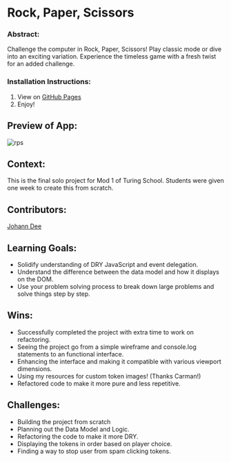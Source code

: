 # Rock, Paper, Scissors

### Abstract:
Challenge the computer in Rock, Paper, Scissors! Play classic mode or dive into an exciting variation. Experience the timeless game with a fresh twist for an added challenge.

### Installation Instructions:
1. View on [GitHub Pages](https://joh-ann.github.io/rps-solo/)
2. Enjoy!

## Preview of App:
![rps](https://github.com/joh-ann/rps-solo/assets/126308696/f6f79f33-0151-4225-88c1-3c2a6a7c012f)

## Context:
This is the final solo project for Mod 1 of Turing School. Students were given one week to create this from scratch.

## Contributors:
[Johann Dee](https://github.com/joh-ann)

## Learning Goals:
- Solidify understanding of DRY JavaScript and event delegation.
- Understand the difference between the data model and how it displays on the DOM.
- Use your problem solving process to break down large problems and solve things step by step.

## Wins:
- Successfully completed the project with extra time to work on refactoring.
- Seeing the project go from a simple wireframe and console.log statements to an functional interface.
- Enhancing the interface and making it compatible with various viewport dimensions.
- Using my resources for custom token images! (Thanks Carman!)
- Refactored code to make it more pure and less repetitive.

## Challenges:
- Building the project from scratch
- Planning out the Data Model and Logic.
- Refactoring the code to make it more DRY.
- Displaying the tokens in order based on player choice.
- Finding a way to stop user from spam clicking tokens.
